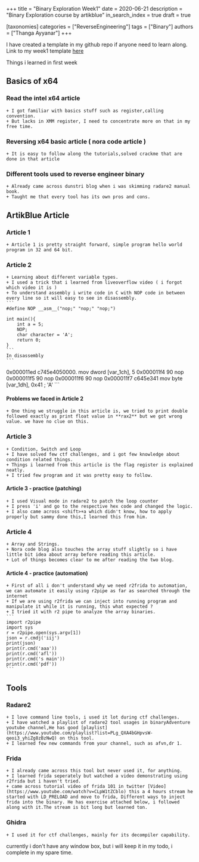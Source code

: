+++
title = "Binary Exploration Week1"
date = 2020-06-21
description = "Binary Exploration course by artikblue"
in_search_index = true
draft = true

[taxonomies]
categories = ["ReverseEngineering"]
tags = ["Binary"]
authors = ["Thanga Ayyanar"]
+++

I have created a template in my github repo if anyone need to learn along.
Link to my week1 template [here](https://github.com/ThangaAyyanar/Learn-by-challenge/blob/master/Exploring%20Binary%20World/Week%201/Template.md)

Things i learned in first week 

## Basics of x64
### Read the intel x64 article
    + I got familiar with basics stuff such as register,calling convention.
    + But lacks in XMM register, I need to concentrate more on that in my free time.
### Reversing x64 basic article ( nora code article )
    + It is easy to follow along the tutorials,solved crackme that are done in that article
### Different tools used to reverse engineer binary
    + Already came across dunstri blog when i was skimming radare2 manual book.
    + Taught me that every tool has its own pros and cons.

## ArtikBlue Article
### Article 1
    + Article 1 is pretty straight forward, simple program hello world program in 32 and 64 bit.
### Article 2
    + Learning about different variable types.
    + I used a trick that i learned from liveoverflow video ( i forgot which video it is )
    + To understand assembly i write code in C with NOP code in between every line so it will easy to see in disassembly.
    ```
    #define NOP __asm__("nop;" "nop;" "nop;")

    int main(){
        int a = 5;
        NOP;
        char character = 'A';
        return 0;
    }
    ```
    In disassembly
    ```
   0x000011ed      c745e4050000.  mov dword [var_1ch], 5
   0x000011f4      90             nop
   0x000011f5      90             nop
   0x000011f6      90             nop
   0x000011f7      c645e341       mov byte [var_1dh], 0x41    ; 'A'
    ```
#### Problems we faced in Article 2
    + One thing we struggle in this article is, we tried to print double followed exactly as print float value in **rax2** but we got wrong value. we have no clue on this.

### Article 3
	+ Condition, Switch and Loop
    + I have solved few ctf challenges, and i got few knowledge about condition related things.
    + Things i learned from this article is the flag register is explained neatly.
    + I tried few program and it was pretty easy to follow.

#### Article 3 - practice (patching)
    + I used Visual mode in radare2 to patch the loop counter
    + I press 'i' and go to the respective hex code and changed the logic.
    + I also came across <shift>+a which didn't know, how to apply properly but sammy done this,I learned this from him.

### Article 4
    + Array and Strings.
    + Nora code blog also touches the array stuff slightly so i have little bit idea about array before reading this article.
    + Lot of things becomes clear to me after reading the two blog.

#### Article 4 - practice (automation)
    + First of all i don't understand why we need r2frida to automation, we can automate it easily using r2pipe as far as searched through the internet
    + If we are using r2frida we can inject into running program and manipulate it while it is running, this what expected ?
    + I tried it with r2 pipe to analyze the array binaries.
    ```
    import r2pipe
    import sys
    r = r2pipe.open(sys.argv[1])
    json = r.cmdj('iij')
    print(json)
    print(r.cmd('aaa'))
    print(r.cmd('afl'))
    print(r.cmd('s main'))
    print(r.cmd('pdf'))
    ```

## Tools
### Radare2 
    + I love command line tools, i used it lot during ctf challenges.
    + I have watched a playlist of radare2 tool usages in binaryAdventure youtube channel,He has good [playlist](https://www.youtube.com/playlist?list=PLg_QXA4bGHpvsW-qeoi3_yhiZg8zBzNwQ) on this tool.
    + I learned few new commands from your channel, such as afvn,dr 1.
### Frida
    + I already came across this tool but never used it, for anything.
    + I learned frida seperately but watched a video demonstrating using r2frida but i haven't tried.
    + came across tutorial video of frida 101 in twitter [Video](https://www.youtube.com/watch?v=CLpW1tZCblo) this a 4 hours stream he started with LD_PRELOAD and move to frida, Different ways to inject frida into the binary. He has exercise attached below, i followed along with it.The stream is bit long but learned ton.
### Ghidra
    + I used it for ctf challenges, mainly for its decompiler capability.

currently i don't have any window box, but i will keep it in my todo, i complete in my spare time.
